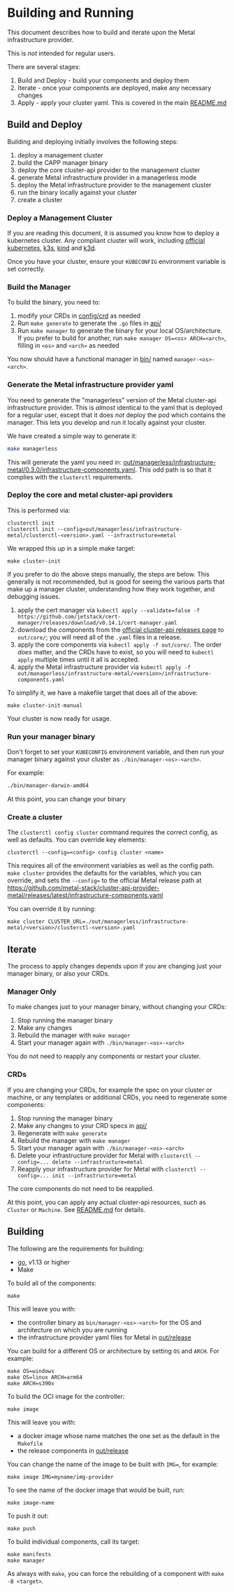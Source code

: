 # Building and Running

This document describes how to build and iterate upon the Metal infrastructure provider.

This is _not_ intended for regular users.

There are several stages:

1. Build and Deploy - build your components and deploy them
1. Iterate - once your components are deployed, make any necessary changes
1. Apply - apply your cluster yaml. This is covered in the main [README.md](../README.md)

## Build and Deploy

Building and deploying initially involves the following steps:

1. deploy a management cluster
1. build the CAPP manager binary
1. deploy the core cluster-api provider to the management cluster
1. generate Metal infrastructure provider in a managerless mode
1. deploy the Metal infrastructure provider to the management cluster
1. run the binary locally against your cluster
1. create a cluster

### Deploy a Management Cluster

If you are reading this document, it is assumed you know how
to deploy a kubernetes cluster. Any compliant cluster will work, including
[official kubernetes](https://kubernetes.io), [k3s](https://k3s.io), [kind](https://github.com/kubernetes-sigs/kind)
and [k3d](https://github.com/rancher/k3d).

Once you have your cluster, ensure your `KUBECONFIG` environment variable is set correctly.

### Build the Manager

To build the binary, you need to:

1. modify your CRDs in [config/crd](./config/crd) as needed
1. Run `make generate` to generate the `.go` files in [api/](./api)
1. Run `make manager` to generate the binary for your local OS/architecture. If you prefer to build for another, run `make manager OS=<os> ARCH=<arch>`, filling in `<os>` and `<arch>` as needed

You now should have a functional manager in [bin/](./bin/) named `manager-<os>-<arch>`.

### Generate the Metal infrastructure provider yaml

You need to generate the "managerless" version of the Metal cluster-api infrastructure provider.
This is _almost_ identical to the yaml that is deployed for a regular user, except that it does _not_
deploy the pod which contains the manager. This lets you develop and run it locally against your cluster.

We have created a simple way to generate it:

```sh
make managerless
```

This will generate the yaml you need in: [out/managerless/infrastructure-metal/0.3.0/infrastructure-components.yaml](./out/managerless/infrastructure-metal/0.3.0/infrastructure-components.yaml).
This odd path is so that it complies with the `clusterctl` requirements.

### Deploy the core and metal cluster-api providers

This is performed via:

```
clusterctl init
clusterctl init --config=out/managerless/infrastructure-metal/clusterctl-<version>.yaml --infrastructure=metal
```

We wrapped this up in a simple make target:

```
make cluster-init
```

If you prefer to do the above steps manually, the steps are below. This generally is not recommended, but is good for seeing the various parts that make up a manager cluster, understanding how they work together, and debugging issues.

1. apply the cert manager via `kubectl apply --validate=false -f https://github.com/jetstack/cert-manager/releases/download/v0.14.1/cert-manager.yaml`
2. download the components from the [official cluster-api releases page](https://github.com/kubernetes-sigs/cluster-api/releases) to `out/core/`; you will need all of the `.yaml` files in a release.
3. apply the core components via  `kubectl apply -f out/core/`. The order _does_ matter, and the CRDs have to exist, so you will need to
`kubectl apply` multiple times until it all is accepted.
3. apply the Metal infrastructure provider via `kubectl apply -f out/managerless/infrastructure-metal/<version>/infrastructure-components.yaml`

To simplify it, we have a makefile target that does all of the above:

```
make cluster-init-manual
```

Your cluster is now ready for usage.

### Run your manager binary

Don't forget to set your `KUBECONFIG` environment variable, and then
run your manager binary against your cluster as `./bin/manager-<os>-<arch>`.

For example:

```sh
./bin/manager-darwin-amd64
```

At this point, you can change your binary

### Create a cluster

The `clusterctl config cluster` command requires the correct config, as well as defaults.
You can override key elements:

```
clusterctl --config=<config> config cluster <name>
```

This requires all of the environment variables as well as the config path. `make cluster` provides the
defaults for the variables, which you can override, and sets the `--config=` to the official
Metal release path at https://github.com/metal-stack/cluster-api-provider-metal/releases/latest/infrastructure-components.yaml

You can override it by running:

```
make cluster CLUSTER_URL=./out/managerless/infrastructure-metal/<version>/clusterctl-<version>.yaml
```


## Iterate

The process to apply changes depends upon if you are changing just your manager binary, or also
your CRDs.

### Manager Only

To make changes just to your manager binary, without changing your CRDs:

1. Stop running the manager binary
1. Make any changes
1. Rebuild the manager with `make manager`
1. Start your manager again with `./bin/manager-<os>-<arch>`

You do not need to reapply any components or restart your cluster.

### CRDs

If you are changing your CRDs, for example the spec on your cluster or machine, or any templates or
additional CRDs, you need to regenerate some components:

1. Stop running the manager binary
1. Make any changes to your CRD specs in [api/](./api/)
1. Regenerate with `make generate`
1. Rebuild the manager with `make manager`
1. Start your manager again with `./bin/manager-<os>-<arch>`
1. Delete your infrastructure provider for Metal with `clusterctl --config=... delete --infrastructure=metal`
1. Reapply your infrastructure provider for Metal with `clusterctl --config=... init --infrastructure=metal`

The core components do not need to be reapplied.

At this point, you can apply any actual cluster-api resources, such as `Cluster` or `Machine`.
See [README.md](./README.md) for details.

## Building

The following are the requirements for building:

* [go](https://golang.org), v1.13 or higher
* Make

To build all of the components:

```
make
```

This will leave you with:

* the controller binary as `bin/manager-<os>-<arch>` for the OS and architecture on which you are running
* the infrastructure provider yaml files for Metal in [out/release](./out/release)

You can build for a different OS or architecture by setting `OS` and `ARCH`. For example:

```
make OS=windows
make OS=linux ARCH=arm64
make ARCH=s390x
```

To build the OCI image for the controller:

```
make image
```

This will leave you with:

* a docker image whose name matches the one set as the default in the `Makefile`
* the release components in [out/release](./out/release)

You can change the name of the image to be built with `IMG=`, for example:

```
make image IMG=myname/img-provider
```

To see the name of the docker image that would be built, run:

```
make image-name
```

To push it out:

```
make push
```

To build individual components, call its target:

```
make manifests
make manager
```

As always with `make`, you can force the rebuilding of a component with `make -B <target>`.
